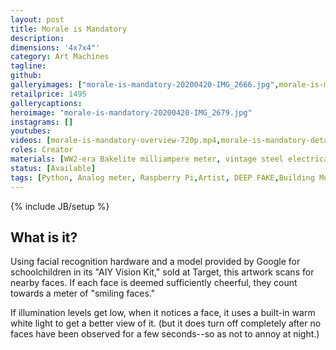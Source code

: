 ```yaml
---
layout: post
title: Morale is Mandatory
description: 
dimensions: '4x7x4"'
category: Art Machines
tagline:
github:
galleryimages: ["morale-is-mandatory-20200420-IMG_2666.jpg",morale-is-mandatory-20200420-IMG_2681.jpg,morale-is-mandatory-20200420-IMG_2662.jpg]
retailprice: 1495
gallerycaptions:
heroimage: "morale-is-mandatory-20200420-IMG_2679.jpg"
instagrams: []
youtubes:
videos: [morale-is-mandatory-overview-720p.mp4,morale-is-mandatory-detail-720p.mp4]
roles: Creator
materials: [WW2-era Bakelite milliampere meter, vintage steel electrical enclosure, pigment print, polyurethane, camera, LEDs, custom circuit boards, computer, hardware ]
status: [Available]
tags: [Python, Analog meter, Raspberry Pi,Artist, DEEP FAKE,Building Momentum, Found object]
---
```

{% include JB/setup %}

## What is it?

Using facial recognition hardware and a model provided by Google for schoolchildren in its "AIY Vision Kit," sold at Target, this artwork scans for nearby faces. If each face is deemed sufficiently cheerful, they count towards a meter of "smiling faces." 

If illumination levels get low, when it notices a face, it uses a built-in warm white light to get a better view of it. (but it does turn off completely after no faces have been observed for a few seconds--so as not to annoy at night.)
